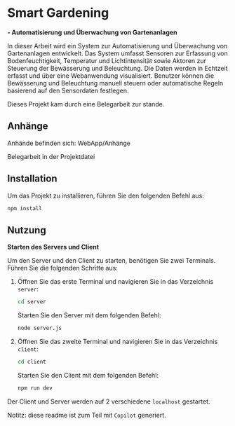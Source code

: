 # Smart Gardening

**- Automatisierung und Überwachung von Gartenanlagen**

In dieser Arbeit wird ein System zur Automatisierung und Überwachung von Gartenanlagen entwickelt. Das System umfasst Sensoren zur Erfassung von Bodenfeuchtigkeit, Temperatur und Lichtintensität sowie Aktoren zur Steuerung der Bewässerung und Beleuchtung. Die Daten werden in Echtzeit erfasst und über eine Webanwendung visualisiert. Benutzer können die Bewässerung und Beleuchtung manuell steuern oder automatische Regeln basierend auf den Sensordaten festlegen.

Dieses Projekt kam durch eine Belegarbeit zur stande.

## Anhänge
Anhände befinden sich: WebApp/Anhänge

Belegarbeit in der Projektdatei

## Installation

Um das Projekt zu installieren, führen Sie den folgenden Befehl aus:

```bash
npm install
```


## Nutzung

**Starten des Servers und Client**

Um den Server und den Client zu starten, benötigen Sie zwei Terminals. Führen Sie die folgenden Schritte aus:

1. Öffnen Sie das erste Terminal und navigieren Sie in das Verzeichnis `server`:
    ```bash
    cd server
    ```
    Starten Sie den Server mit dem folgenden Befehl:
    ```bash
    node server.js
    ```

2. Öffnen Sie das zweite Terminal und navigieren Sie in das Verzeichnis `client`:
    ```bash
    cd client
    ```
    Starten Sie den Client mit dem folgenden Befehl:
    ```bash
    npm run dev
    ```

Der Client und Server werden auf 2 verschiedene `localhost` gestartet.

Notitz: diese readme ist zum Teil mit `Copilot` generiert.
